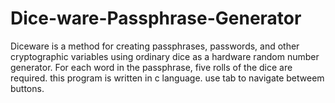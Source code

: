 # Dice-ware-Passphrase-Generator
Diceware is a method for creating passphrases, passwords, and other cryptographic variables using ordinary dice as a hardware random number generator. For each word in the passphrase, five rolls of the dice are required.
this program is written in c language.
use tab to navigate betweem buttons.
